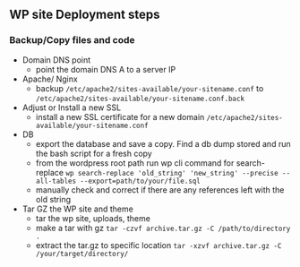 ## WP site Deployment steps


### Backup/Copy files and code

- Domain DNS point
    - point the domain DNS A to a server IP
- Apache/ Nginx
    - backup `/etc/apache2/sites-available/your-sitename.conf` to `/etc/apache2/sites-available/your-sitename.conf.back`
- Adjust or Install a new SSL
    - install a new SSL certificate for a new domain `/etc/apache2/sites-available/your-sitename.conf`
- DB
    - export the database and save a copy. Find a db dump stored and run the bash script for a fresh copy 
    - from the wordpress root path run wp cli command for search-replace `wp search-replace 'old_string' 'new_string' --precise --all-tables --export=path/to/your/file.sql`
    - manually check and correct if there are any references left with the old string
- Tar GZ the WP site and theme
    - tar the wp site, uploads, theme
    - make a tar with gz `tar -czvf archive.tar.gz -C /path/to/directory .`
    - extract the tar.gz to specific location `tar -xzvf archive.tar.gz -C /your/target/directory/`
